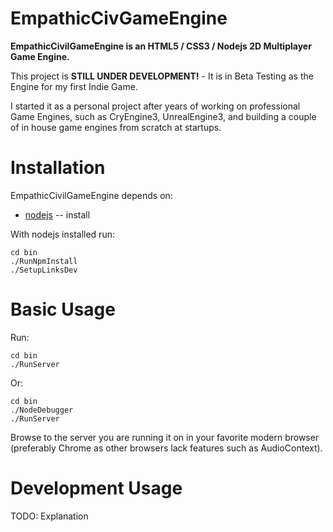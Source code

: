 EmpathicCivGameEngine
=====================

**EmpathicCivilGameEngine is an HTML5 / CSS3 / Nodejs 2D Multiplayer Game Engine.**

This project is **STILL UNDER DEVELOPMENT!** - It is in Beta Testing as the Engine for my first Indie Game.

I started it as a personal project after years of working on professional Game Engines, such as CryEngine3, UnrealEngine3, and building a couple of in house game engines from scratch at startups.


Installation
===========

EmpathicCivilGameEngine depends on:

* [nodejs](http://nodejs.org/) -- install

With nodejs installed run:

    cd bin
    ./RunNpmInstall
    ./SetupLinksDev


Basic Usage
=====

Run:

    cd bin
    ./RunServer

Or:

    cd bin
    ./NodeDebugger
    ./RunServer

Browse to the server you are running it on in your favorite modern browser (preferably Chrome as other browsers lack features such as AudioContext).


Development Usage
=====

TODO: Explanation